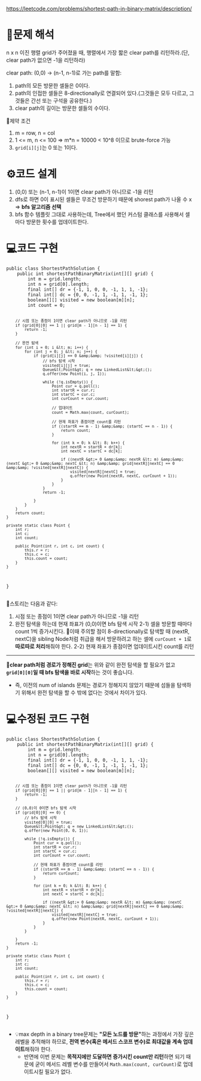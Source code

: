 <p><a href="https://leetcode.com/problems/shortest-path-in-binary-matrix/description/">https://leetcode.com/problems/shortest-path-in-binary-matrix/description/</a></p>
<h1 id="📜문제-해석">📜문제 해석</h1>
<p>n x n 이진 행렬 grid가 주어졌을 때, 행렬에서 가장 짧은 clear path를 리턴하라.(단, clear path가 없으면 -1을 리턴하라)</p>
<p>clear path: (0,0) -&gt; (n-1, n-1)로 가는 path를 말함:</p>
<ol>
<li>path의 모든 방문한 셀들은 0이다.</li>
<li>path의 인접한 셀들은 8-directionally로 연결되어 있다.(그것들은 모두 다르고, 그것들은 간선 또는 구석을 공유한다.)</li>
<li>clear path의 길이는 방문한 셀들의 수이다.</li>
</ol>
<p>🚧제약 조건 </p>
<ol>
<li>m = row, n = col</li>
<li>1 &lt;= m, n &lt;= 100
=&gt; m*n = 10000 &lt; 10^8 이므로 brute-force 가능</li>
<li><code>grid[i][j]</code>는 0 또는 1이다.</li>
</ol>
<h1 id="⚙️코드-설계">⚙️코드 설계</h1>
<ol>
<li>(0,0) 또는 (n-1, n-1)이 1이면 clear path가 아니므로 -1을 리턴</li>
<li>dfs로 하면 0이 표시된 셀들은 무조건 방문하기 때문에 shorest path가 나올 수 x =&gt; <strong>bfs 알고리즘 선택</strong></li>
<li>bfs 함수 템플릿 그대로 사용하는데, Tree에서 했던 커스텀 클래스를 사용해서 셀마다 방문한 횟수를 업데이트한다.</li>
</ol>
<h1 id="💻코드-구현">💻코드 구현</h1>
<pre><code class="language-java">public class ShortestPathSolution {
    public int shortestPathBinaryMatrix(int[][] grid) {
        int m = grid.length;
        int n = grid[0].length;
        final int[] dr = {-1, 1, 0, 0, -1, 1, 1, -1};
        final int[] dc = {0, 0, -1, 1, -1, 1, -1, 1};
        boolean[][] visited = new boolean[m][n];
        int count = 0;

        // 시점 또는 종점이 1이면 clear path가 아니므로 -1을 리턴
        if (grid[0][0] == 1 || grid[m - 1][n - 1] == 1) {
            return -1;
        }

        // 완전 탐색
        for (int i = 0; i &lt; m; i++) {
            for (int j = 0; j &lt; n; j++) {
                if (grid[i][j] == 0 &amp;&amp; !visited[i][j]) {
                    // bfs 탐색 시작
                    visited[i][j] = true;
                    Queue&lt;Point&gt; q = new LinkedList&lt;&gt;();
                    q.offer(new Point(i, j, 1));

                    while (!q.isEmpty()) {
                        Point cur = q.poll();
                        int startR = cur.r;
                        int startC = cur.c;
                        int curCount = cur.count;

                        // 업데이트
                        count = Math.max(count, curCount);

                        // 현재 좌표가 종점이면 count를 리턴
                        if ((startR == m - 1) &amp;&amp; (startC == n - 1)) {
                            return count;
                        }

                        for (int k = 0; k &lt; 8; k++) {
                            int nextR = startR + dr[k];
                            int nextC = startC + dc[k];

                            if ((nextR &gt;= 0 &amp;&amp; nextR &lt; m) &amp;&amp; (nextC &gt;= 0 &amp;&amp; nextC &lt; n) &amp;&amp; grid[nextR][nextC] == 0 &amp;&amp; !visited[nextR][nextC]) {
                                visited[nextR][nextC] = true;
                                q.offer(new Point(nextR, nextC, curCount + 1));
                            }
                        }
                    }
                    return -1;

                }
            }
        }
        return count;
    }

    private static class Point {
        int r;
        int c;
        int count;

        public Point(int r, int c, int count) {
            this.r = r;
            this.c = c;
            this.count = count;
        }
    }
}</code></pre>
<p>📖스토리는 다음과 같다:</p>
<ol>
<li>시점 또는 종점이 1이면 clear path가 아니므로 -1을 리턴</li>
<li>완전 탐색을 하는데 현재 좌표가 (0,0)이면 bfs 탐색 시작
2-1) 셀을 방문할 때마다 count 1씩 증가시킨다.
📢이때 주의할 점이 8-directionally로 탐색할 때 (nextR, nextC)을 sibling Node처럼 취급을 해서 방문하려고 하는 셀에 <code>curCount + 1</code>로 <strong>따로따로 처리</strong>해줘야 한다.
2-2) 현재 좌표가 종점이면 업데이트시킨 count를 리턴</li>
</ol>
<hr />
<p>🤖<strong>clear path처럼 경로가 정해진 grid</strong>는 위와 같이 완전 탐색을 할 필요가 없고 <strong><code>grid[0][0]</code>일 때 bfs 탐색을 바로 시작</strong>하는 것이 좋습니다.</p>
<ul>
<li>즉, 이전의 num of islands 문제는 경로가 정해지지 않았기 때문에 섬들을 탐색하기 위해서 완전 탐색을 할 수 밖에 없다는 것에서 차이가 있다.</li>
</ul>
<h1 id="💻수정된-코드-구현">💻수정된 코드 구현</h1>
<pre><code class="language-java">public class ShortestPathSolution {
    public int shortestPathBinaryMatrix(int[][] grid) {
        int m = grid.length;
        int n = grid[0].length;
        final int[] dr = {-1, 1, 0, 0, -1, 1, 1, -1};
        final int[] dc = {0, 0, -1, 1, -1, 1, -1, 1};
        boolean[][] visited = new boolean[m][n];

        // 시점 또는 종점이 1이면 clear path가 아니므로 -1을 리턴
        if (grid[0][0] == 1 || grid[m - 1][n - 1] == 1) {
            return -1;
        }

        // (0,0)이 0이면 bfs 탐색 시작
        if (grid[0][0] == 0) {
            // bfs 탐색 시작
            visited[0][0] = true;
            Queue&lt;Point&gt; q = new LinkedList&lt;&gt;();
            q.offer(new Point(0, 0, 1));

            while (!q.isEmpty()) {
                Point cur = q.poll();
                int startR = cur.r;
                int startC = cur.c;
                int curCount = cur.count;

                // 현재 좌표가 종점이면 count를 리턴
                if ((startR == m - 1) &amp;&amp; (startC == n - 1)) {
                    return curCount;
                }

                for (int k = 0; k &lt; 8; k++) {
                    int nextR = startR + dr[k];
                    int nextC = startC + dc[k];

                    if ((nextR &gt;= 0 &amp;&amp; nextR &lt; m) &amp;&amp; (nextC &gt;= 0 &amp;&amp; nextC &lt; n) &amp;&amp; grid[nextR][nextC] == 0 &amp;&amp; !visited[nextR][nextC]) {
                        visited[nextR][nextC] = true;
                        q.offer(new Point(nextR, nextC, curCount + 1));
                    }
                }
            }

        }
        return -1;
    }

    private static class Point {
        int r;
        int c;
        int count;

        public Point(int r, int c, int count) {
            this.r = r;
            this.c = c;
            this.count = count;
        }
    }
}
</code></pre>
<ul>
<li>💡max depth in a binary tree문제는 <strong>&quot;모든 노드를 방문&quot;</strong>하는 과정에서 가장 깊은 레벨을 추적해야 하므로, <strong>전역 변수(혹은 메서드 스코프 변수)로 최대값을 계속 업데이트</strong>해줘야 한다.<ul>
<li>반면에 이번 문제는 <strong>목적지에만 도달하면 증가시킨 count만 리턴</strong>하면 되기 때문에 굳이 메서드 레벨 변수를 만들어서 <code>Math.max(count, curCount)</code>로 업데이트시킬 필요가 없다.</li>
</ul>
</li>
</ul>